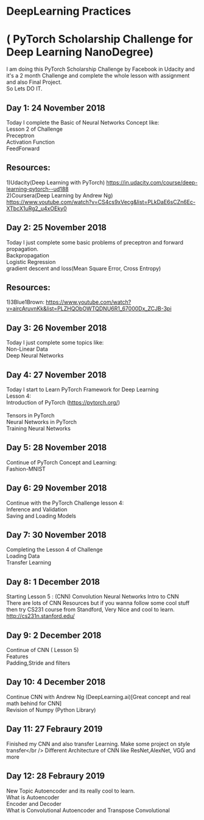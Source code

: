 # DeepLearning Practices
# ( PyTorch Scholarship Challenge for Deep Learning NanoDegree)<br />
I am doing this PyTorch Scholarship Challenge by Facebook in Udacity and it's a 2 month Challenge and complete the whole lesson with assignment and also Final Project.<br />
So Lets DO IT.

## Day 1: 24 November 2018
Today I complete the Basic of Neural Networks Concept like:<br />
                  Lesson 2 of Challenge <br />
                  Preceptron<br />
                  Activation Function<br />
                  FeedForward<br />
## Resources:
1)Udacity(Deep Learning with PyTorch) https://in.udacity.com/course/deep-learning-pytorch--ud188 <br />
2)Coursera(Deep Learning by Andrew Ng) https://www.youtube.com/watch?v=CS4cs9xVecg&list=PLkDaE6sCZn6Ec-XTbcX1uRg2_u4xOEky0
                  
## Day 2: 25 November 2018
Today I just complete some basic problems of preceptron and forward propagation.<br />
   Backpropagation<br />
   Logistic Regression<br />
   gradient descent and loss(Mean Square Error, Cross Entropy)<br />
## Resources:
1)3Blue1Brown: https://www.youtube.com/watch?v=aircAruvnKk&list=PLZHQObOWTQDNU6R1_67000Dx_ZCJB-3pi 

## Day 3: 26 November 2018
Today I just complete some topics like: <br />
             Non-Linear Data<br />
             Deep Neural Networks <br />
             
## Day 4: 27 November 2018
Today I start to Learn PyTorch Framework for Deep Learning<br />
              Lesson 4:<br />
              Introduction of PyTorch   (https://pytorch.org/) <br />  
              Tensors in PyTorch <br />
              Neural Networks in PyTorch <br />
              Training Neural Networks <br />

## Day 5: 28 November 2018
Continue of PyTorch Concept and Learning: <br />
              Fashion-MNIST
             
## Day 6: 29 November 2018
Continue with the PyTorch Challenge lesson 4:<br />
              Inference and Validation<br />
              Saving and Loading Models <br />
              
 ## Day 7: 30 November 2018
 Completing the Lesson 4 of Challenge<br />
              Loading Data<br />
              Transfer Learning<br />
    
 ## Day 8: 1 December 2018
 Starting Lesson 5 : (CNN) Convolution Neural Networks
               Intro to CNN<br />
 There are lots of CNN Resources but if you wanna follow some cool stuff then try CS231 course from Standford, Very Nice and cool to learn.
 http://cs231n.stanford.edu/
 
 ## Day 9: 2 December 2018
 Continue of CNN ( Lesson 5) <br />
 Features<br />
 Padding,Stride and filters<br />
 
 ## Day 10: 4 December 2018
 Continue CNN with Andrew Ng (DeepLearning.ai)[Great concept and real math behind for CNN]<br />
 Revision of Numpy (Python Library)
 
 ## Day 11: 27 Febraury 2019
 Finished my CNN and also transfer Learning. Make some project on style transfer</br />
 Different Architecture of CNN like ResNet,AlexNet, VGG and more
 
 ## Day 12: 28 Febraury 2019
 New Topic Autoencoder and its really cool to learn.<br />
               What is Autoencoder <br />
               Encoder and Decoder <br />
               What is Convolutional Autoencoder and Transpose Convolutional <br />

 
